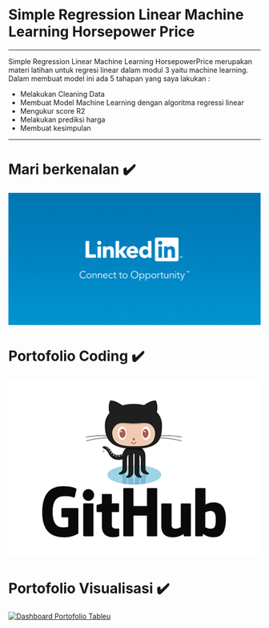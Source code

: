 # Simple Regression Linear Machine Learning Horsepower Price

<hr>

Simple Regression Linear Machine Learning HorsepowerPrice merupakan materi latihan untuk regresi linear dalam modul 3 yaitu machine learning. Dalam membuat model ini ada 5 tahapan yang saya lakukan :
- Melakukan Cleaning Data
- Membuat Model Machine Learning dengan algoritma regressi linear
- Mengukur score R2 
- Melakukan prediksi harga
- Membuat kesimpulan

<hr>


# Mari berkenalan :heavy_check_mark:
[![Avenger](https://github.com/mhdalfarisy/CRUD-Program-Stock-Barang-Gudang/blob/main/image/Linkedin.jpg)](https://www.linkedin.com/in/m-alfarisy97/)


# Portofolio Coding :heavy_check_mark:
[![Github](https://github.com/mhdalfarisy/CRUD-Program-Stock-Barang-Gudang/blob/main/image/github-logo-tile.png)](https://github.com/mhdalfarisy)


# Portofolio Visualisasi :heavy_check_mark:
[![Dashboard Portofolio Tableu](https://github.com/mhdalfarisy/Capstone-Project-Modul-1---Program-Stock-Barang-Gudang-/blob/main/image/Tableau-Server-1.jpg)](https://public.tableau.com/app/profile/muhammad.al.farisy6147)
